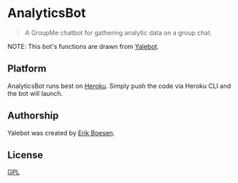 # AnalyticsBot

> A GroupMe chatbot for gathering analytic data on a group chat.

NOTE: This bot's functions are drawn from [Yalebot](https://github.com/ErikBoesen/Yalebot).

## Platform
AnalyticsBot runs best on [Heroku](https://heroku.com). Simply push the code via Heroku CLI and the bot will launch.

## Authorship
Yalebot was created by [Erik Boesen](https://github.com/ErikBoesen).

## License
[GPL](LICENSE)
